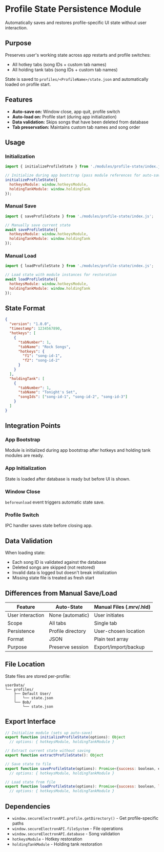 # Profile State Persistence Module

Automatically saves and restores profile-specific UI state without user interaction.

## Purpose

Preserves user's working state across app restarts and profile switches:
- All hotkey tabs (song IDs + custom tab names)
- All holding tank tabs (song IDs + custom tab names)

State is saved to `profiles/<ProfileName>/state.json` and automatically loaded on profile start.

## Features

- **Auto-save on:** Window close, app quit, profile switch
- **Auto-load on:** Profile start (during app initialization)
- **Data validation:** Skips songs that have been deleted from database
- **Tab preservation:** Maintains custom tab names and song order

## Usage

### Initialization

```javascript
import { initializeProfileState } from './modules/profile-state/index.js';

// Initialize during app bootstrap (pass module references for auto-save)
initializeProfileState({
  hotkeysModule: window.hotkeysModule,
  holdingTankModule: window.holdingTank
});
```

### Manual Save

```javascript
import { saveProfileState } from './modules/profile-state/index.js';

// Manually save current state
await saveProfileState({
  hotkeysModule: window.hotkeysModule,
  holdingTankModule: window.holdingTank
});
```

### Manual Load

```javascript
import { loadProfileState } from './modules/profile-state/index.js';

// Load state with module instances for restoration
await loadProfileState({
  hotkeysModule: window.hotkeysModule,
  holdingTankModule: window.holdingTank
});
```

## State Format

```json
{
  "version": "1.0.0",
  "timestamp": 1234567890,
  "hotkeys": [
    {
      "tabNumber": 1,
      "tabName": "Rock Songs",
      "hotkeys": {
        "f1": "song-id-1",
        "f2": "song-id-2"
      }
    }
  ],
  "holdingTank": [
    {
      "tabNumber": 1,
      "tabName": "Tonight's Set",
      "songIds": ["song-id-1", "song-id-2", "song-id-3"]
    }
  ]
}
```

## Integration Points

### App Bootstrap
Module is initialized during app bootstrap after hotkeys and holding tank modules are ready.

### App Initialization
State is loaded after database is ready but before UI is shown.

### Window Close
`beforeunload` event triggers automatic state save.

### Profile Switch
IPC handler saves state before closing app.

## Data Validation

When loading state:
- Each song ID is validated against the database
- Deleted songs are skipped (not restored)
- Invalid data is logged but doesn't break initialization
- Missing state file is treated as fresh start

## Differences from Manual Save/Load

| Feature | Auto-State | Manual Files (.mrv/.hld) |
|---------|-----------|-------------------------|
| User interaction | None (automatic) | User initiates |
| Scope | All tabs | Single tab |
| Persistence | Profile directory | User-chosen location |
| Format | JSON | Plain text array |
| Purpose | Preserve session | Export/import/backup |

## File Location

State files are stored per-profile:
```
userData/
└── profiles/
    ├── Default User/
    │   └── state.json
    └── Bob/
        └── state.json
```

## Export Interface

```javascript
// Initialize module (sets up auto-save)
export function initializeProfileState(options): Object
  // options: { hotkeysModule, holdingTankModule }

// Extract current state without saving
export function extractProfileState(): Object

// Save state to file
export function saveProfileState(options): Promise<{success: boolean, error?: string}>
  // options: { hotkeysModule, holdingTankModule }

// Load state from file
export function loadProfileState(options): Promise<{success: boolean, loaded: boolean, error?: string}>
  // options: { hotkeysModule, holdingTankModule }
```

## Dependencies

- `window.secureElectronAPI.profile.getDirectory()` - Get profile-specific paths
- `window.secureElectronAPI.fileSystem` - File operations
- `window.secureElectronAPI.database` - Song validation
- `hotkeysModule` - Hotkey restoration
- `holdingTankModule` - Holding tank restoration


